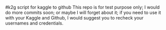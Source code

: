 #k2g
script for kaggle to github
This repo is for test purpose only; 
I would do more commits soon; or maybe I will forget about it; if you need to use it with your Kaggle and Github, I would suggest you to recheck your usernames and credentials. 

